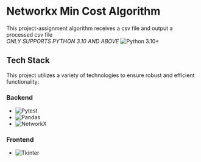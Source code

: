 # Networkx Min Cost Algorithm

This project-assignment algorithm receives a csv file and output a processed csv file<br/>
_ONLY SUPPORTS PYTHON 3.10 AND ABOVE_
![Python 3.10+](https://img.shields.io/badge/Python-3.10%2B-blue.svg) 

## Tech Stack

This project utilizes a variety of technologies to ensure robust and efficient functionality:

### Backend

- ![Pytest](https://img.shields.io/badge/tested%20with-pytest-green.svg)
- ![Pandas](https://img.shields.io/badge/using-pandas-blue.svg)
- ![NetworkX](https://img.shields.io/badge/using-NetworkX-brightgreen.svg)

### Frontend

- ![Tkinter](https://img.shields.io/badge/GUI-Tkinter-blue.svg) 
